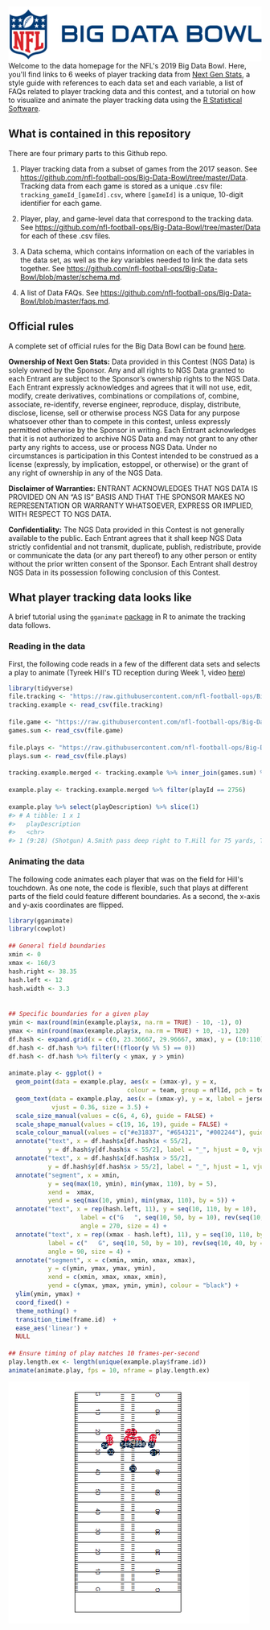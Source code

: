 
<!-- README.md is generated from README.Rmd. Please edit that file -->
<img src="Extras/bdb.png" align="right" />

Welcome to the data homepage for the NFL's 2019 Big Data Bowl. Here, you'll find links to 6 weeks of player tracking data from [Next Gen Stats](https://nextgenstats.nfl.com/), a style guide with references to each data set and each variable, a list of FAQs related to player tracking data and this contest, and a tutorial on how to visualize and animate the player tracking data using the [R Statistical Software](https://cran.r-project.org/).

What is contained in this repository
------------------------------------

There are four primary parts to this Github repo.

1.  Player tracking data from a subset of games from the 2017 season. See <https://github.com/nfl-football-ops/Big-Data-Bowl/tree/master/Data>. Tracking data from each game is stored as a unique .csv file: `tracking_gameId_[gameId].csv`, where `[gameId]` is a unique, 10-digit identifier for each game.

2.  Player, play, and game-level data that correspond to the tracking data. See <https://github.com/nfl-football-ops/Big-Data-Bowl/tree/master/Data> for each of these .csv files.

3.  A Data schema, which contains information on each of the variables in the data set, as well as the *key* variables needed to link the data sets together. See <https://github.com/nfl-football-ops/Big-Data-Bowl/blob/master/schema.md>.

4.  A list of Data FAQs. See <https://github.com/nfl-football-ops/Big-Data-Bowl/blob/master/faqs.md>.

Official rules
--------------

A complete set of official rules for the Big Data Bowl can be found [here](http://ops.nfl.com/big-data-bowl).

**Ownership of Next Gen Stats:** Data provided in this Contest (NGS Data) is solely owned by the Sponsor. Any and all rights to NGS Data granted to each Entrant are subject to the Sponsor’s ownership rights to the NGS Data. Each Entrant expressly acknowledges and agrees that it will not use, edit, modify, create derivatives, combinations or compilations of, combine, associate, re-identify, reverse engineer, reproduce, display, distribute, disclose, license, sell or otherwise process NGS Data for any purpose whatsoever other than to compete in this contest, unless expressly permitted otherwise by the Sponsor in writing. Each Entrant acknowledges that it is not authorized to archive NGS Data and may not grant to any other party any rights to access, use or process NGS Data. Under no circumstances is participation in this Contest intended to be construed as a license (expressly, by implication, estoppel, or otherwise) or the grant of any right of ownership in any of the NGS Data.

**Disclaimer of Warranties:** ENTRANT ACKNOWLEDGES THAT NGS DATA IS PROVIDED ON AN “AS IS” BASIS AND THAT THE SPONSOR MAKES NO REPRESENTATION OR WARRANTY WHATSOEVER, EXPRESS OR IMPLIED, WITH RESPECT TO NGS DATA.

**Confidentiality:** The NGS Data provided in this Contest is not generally available to the public. Each Entrant agrees that it shall keep NGS Data strictly confidential and not transmit, duplicate, publish, redistribute, provide or communicate the data (or any part thereof) to any other person or entity without the prior written consent of the Sponsor. Each Entrant shall destroy NGS Data in its possession following conclusion of this Contest.

What player tracking data looks like
------------------------------------

A brief tutorial using the `gganimate` [package](https://github.com/thomasp85/gganimate) in R to animate the tracking data follows.

### Reading in the data

First, the following code reads in a few of the different data sets and selects a play to animate (Tyreek Hill's TD reception during Week 1, video [here](https://www.youtube.com/watch?v=QJaC5jHOwDY))

``` r
library(tidyverse)
file.tracking <- "https://raw.githubusercontent.com/nfl-football-ops/Big-Data-Bowl/master/Data/tracking_gameId_2017090700.csv?token=ArYlP9Tyz03227j1NLLnn2EgDnG0hvjzks5cF8pqwA%3D%3D"
tracking.example <- read_csv(file.tracking)

file.game <- "https://raw.githubusercontent.com/nfl-football-ops/Big-Data-Bowl/master/Data/games.csv?token=ArYlP2oUOGMLxhNkDnXeeW2Caqfca8FLks5cF8yZwA%3D%3D"
games.sum <- read_csv(file.game) 

file.plays <- "https://raw.githubusercontent.com/nfl-football-ops/Big-Data-Bowl/master/Data/plays.csv?token=ArYlP29GJb2R7m9wDe8lEDaXxH_Y9jN3ks5cF8ypwA%3D%3D"
plays.sum <- read_csv(file.plays) 

tracking.example.merged <- tracking.example %>% inner_join(games.sum) %>% inner_join(plays.sum) 

example.play <- tracking.example.merged %>% filter(playId == 2756)

example.play %>% select(playDescription) %>% slice(1)
#> # A tibble: 1 x 1
#>   playDescription                                                          
#>   <chr>                                                                    
#> 1 (9:28) (Shotgun) A.Smith pass deep right to T.Hill for 75 yards, TOUCHDO~
```

### Animating the data

The following code animates each player that was on the field for Hill's touchdown. As one note, the code is flexible, such that plays at different parts of the field could feature different boundaries. As a second, the x-axis and y-axis coordinates are flipped.

``` r
library(gganimate)
library(cowplot)

## General field boundaries
xmin <- 0
xmax <- 160/3
hash.right <- 38.35
hash.left <- 12
hash.width <- 3.3


## Specific boundaries for a given play
ymin <- max(round(min(example.play$x, na.rm = TRUE) - 10, -1), 0)
ymax <- min(round(max(example.play$x, na.rm = TRUE) + 10, -1), 120)
df.hash <- expand.grid(x = c(0, 23.36667, 29.96667, xmax), y = (10:110))
df.hash <- df.hash %>% filter(!(floor(y %% 5) == 0))
df.hash <- df.hash %>% filter(y < ymax, y > ymin)

animate.play <- ggplot() +
  geom_point(data = example.play, aes(x = (xmax-y), y = x, 
                                 colour = team, group = nflId, pch = team, size = team)) + 
  geom_text(data = example.play, aes(x = (xmax-y), y = x, label = jerseyNumber), colour = "white", 
            vjust = 0.36, size = 3.5) + 
  scale_size_manual(values = c(6, 4, 6), guide = FALSE) + 
  scale_shape_manual(values = c(19, 16, 19), guide = FALSE) +
  scale_colour_manual(values = c("#e31837", "#654321", "#002244"), guide = FALSE) + 
  annotate("text", x = df.hash$x[df.hash$x < 55/2], 
           y = df.hash$y[df.hash$x < 55/2], label = "_", hjust = 0, vjust = -0.2) + 
  annotate("text", x = df.hash$x[df.hash$x > 55/2], 
           y = df.hash$y[df.hash$x > 55/2], label = "_", hjust = 1, vjust = -0.2) + 
  annotate("segment", x = xmin, 
           y = seq(max(10, ymin), min(ymax, 110), by = 5), 
           xend =  xmax, 
           yend = seq(max(10, ymin), min(ymax, 110), by = 5)) + 
  annotate("text", x = rep(hash.left, 11), y = seq(10, 110, by = 10), 
                    label = c("G   ", seq(10, 50, by = 10), rev(seq(10, 40, by = 10)), "   G"), 
                    angle = 270, size = 4) + 
  annotate("text", x = rep((xmax - hash.left), 11), y = seq(10, 110, by = 10), 
           label = c("   G", seq(10, 50, by = 10), rev(seq(10, 40, by = 10)), "G   "), 
           angle = 90, size = 4) + 
  annotate("segment", x = c(xmin, xmin, xmax, xmax), 
           y = c(ymin, ymax, ymax, ymin), 
           xend = c(xmin, xmax, xmax, xmin), 
           yend = c(ymax, ymax, ymin, ymin), colour = "black") + 
  ylim(ymin, ymax) + 
  coord_fixed() +  
  theme_nothing() + 
  transition_time(frame.id)  +
  ease_aes('linear') + 
  NULL

## Ensure timing of play matches 10 frames-per-second
play.length.ex <- length(unique(example.play$frame.id))
animate(animate.play, fps = 10, nframe = play.length.ex)
```

![](man/figures/README-unnamed-chunk-3-1.gif)
